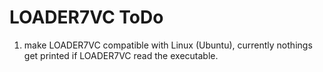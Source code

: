 # LOADER7VC ToDo
 1. make LOADER7VC compatible with Linux (Ubuntu), currently nothings get printed if LOADER7VC read the executable.
